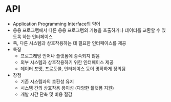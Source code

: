 # API
- Application Programming Interface의 약어
- 응용 프로그램에서 다른 응용 프로그램의 기능을 호출하거나 데이터를 교환할 수 있도록 하는 인터페이스
- 즉, 다른 시스템과 상호작용하는 데 필요한 인터페이스를 제공
- 특징
  - 프로그래밍 언어나 플랫폼에 종속되지 않음
  - 외부 시스템과 상호작용하기 위한 인터페이스 제공
  - 데이터 포맷, 프로토콜, 인터페이스 등이 명확하게 정의됨
- 장점
  - 기존 시스템과의 호환성 유지
  - 시스템 간의 상호작용 용이성 (다양한 플랫폼 지원)
  - 개발 시간 단축 및 비용 절감